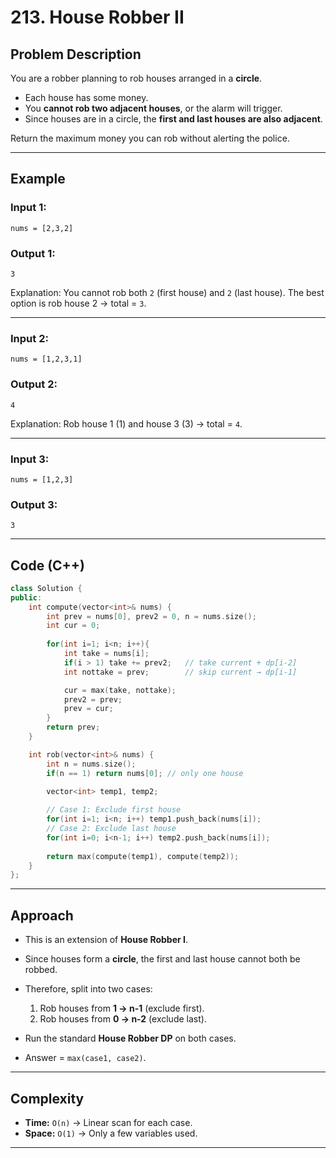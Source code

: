
# 213. House Robber II

## Problem Description

You are a robber planning to rob houses arranged in a **circle**.

* Each house has some money.
* You **cannot rob two adjacent houses**, or the alarm will trigger.
* Since houses are in a circle, the **first and last houses are also adjacent**.

Return the maximum money you can rob without alerting the police.

---

## Example

### Input 1:

```
nums = [2,3,2]
```

### Output 1:

```
3
```

Explanation: You cannot rob both `2` (first house) and `2` (last house). The best option is rob house 2 → total = `3`.

---

### Input 2:

```
nums = [1,2,3,1]
```

### Output 2:

```
4
```

Explanation: Rob house 1 (1) and house 3 (3) → total = `4`.

---

### Input 3:

```
nums = [1,2,3]
```

### Output 3:

```
3
```

---

## Code (C++)

```cpp
class Solution {
public:
    int compute(vector<int>& nums) {
        int prev = nums[0], prev2 = 0, n = nums.size();
        int cur = 0;
        
        for(int i=1; i<n; i++){
            int take = nums[i];
            if(i > 1) take += prev2;   // take current + dp[i-2]
            int nottake = prev;        // skip current → dp[i-1]

            cur = max(take, nottake);
            prev2 = prev;
            prev = cur;
        }
        return prev;
    }

    int rob(vector<int>& nums) {
        int n = nums.size();
        if(n == 1) return nums[0]; // only one house

        vector<int> temp1, temp2;
        
        // Case 1: Exclude first house
        for(int i=1; i<n; i++) temp1.push_back(nums[i]);
        // Case 2: Exclude last house
        for(int i=0; i<n-1; i++) temp2.push_back(nums[i]);
        
        return max(compute(temp1), compute(temp2));
    }
};
```

---

## Approach

* This is an extension of **House Robber I**.
* Since houses form a **circle**, the first and last house cannot both be robbed.
* Therefore, split into two cases:

  1. Rob houses from **1 → n-1** (exclude first).
  2. Rob houses from **0 → n-2** (exclude last).
* Run the standard **House Robber DP** on both cases.
* Answer = `max(case1, case2)`.

---

## Complexity

* **Time:** `O(n)` → Linear scan for each case.
* **Space:** `O(1)` → Only a few variables used.

---
